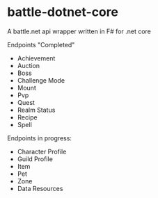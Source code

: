 # battle-dotnet-core

A battle.net api wrapper written in F# for .net core

Endpoints "Completed"

- Achievement
- Auction
- Boss
- Challenge Mode
- Mount
- Pvp
- Quest
- Realm Status
- Recipe
- Spell


Endpoints in progress:

- Character Profile
- Guild Profile
- Item
- Pet
- Zone
- Data Resources
